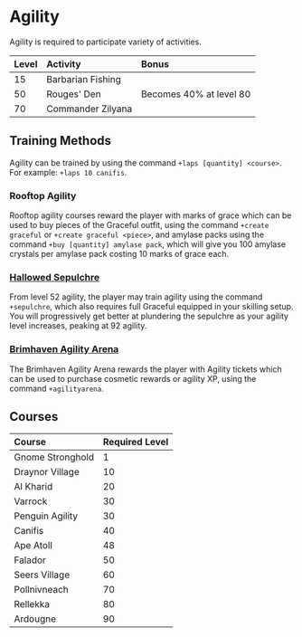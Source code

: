 # Agility

Agility is required to participate variety of activities. 

| Level | Activity | Bonus | 
| :--- | :--- | :---|
| 15 | Barbarian Fishing | 
| 50 | Rouges' Den | Becomes 40% at level 80 |
| 70 | Commander Zilyana |

## Training Methods
Agility can be trained by using the command `+laps [quantity] <course>`. For example: `+laps 10 canifis`.

### Rooftop Agility
Rooftop agility courses reward the player with marks of grace which can be used to buy pieces of the Graceful outfit, using the command `+create graceful` or `+create graceful <piece>`, and amylase packs using the command `+buy [quantity] amylase pack`, which will give you 100 amylase crystals per amylase pack costing 10 marks of grace each.

### [Hallowed Sepulchre](https://wiki.oldschool.gg/minigames/hallowed-sepulchre)
From level 52 agility, the player may train agility using the command `+sepulchre`, which also requires full Graceful equipped in your skilling setup. You will progressively get better at plundering the sepulchre as your agility level increases, peaking at 92 agility. 

### [Brimhaven Agility Arena](https://wiki.oldschool.gg/minigames/brimhaven-agility-arena)
The Brimhaven Agility Arena rewards the player with Agility tickets which can be used to purchase cosmetic rewards or agility XP, using the command `+agilityarena`. 

## Courses

| Course | Required Level |
| :--- | :--- |
| Gnome Stronghold | 1 |
| Draynor Village | 10 |
| Al Kharid | 20 |
| Varrock | 30 |
| Penguin Agility  | 30 |
| Canifis | 40 |
| Ape Atoll | 48 |
| Falador | 50 |
| Seers Village | 60 |
| Pollnivneach | 70 |
| Rellekka | 80 |
| Ardougne | 90 |




